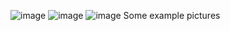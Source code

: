 ![image](https://github.com/user-attachments/assets/fae22c6c-18ed-4081-9b75-c52964ef6b0a)
![image](https://github.com/user-attachments/assets/70f8e4ce-d5b3-4595-8509-dac3aa639a58)
![image](https://github.com/user-attachments/assets/4b0e6395-2a0a-4868-9b0d-a350057c1a93)
Some example pictures
